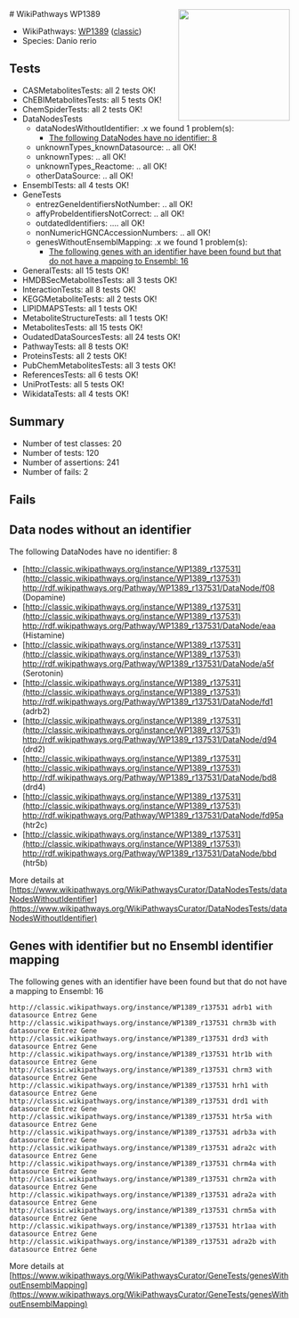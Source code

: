 <img style="float: right; width: 200px" src="https://upload.wikimedia.org/wikipedia/commons/thumb/8/83/Wplogo_with_text_500.png/640px-Wplogo_with_text_500.png" />
# WikiPathways WP1389

* WikiPathways: [WP1389](https://wikipathways.org/pathways/WP1389) ([classic](https://classic.wikipathways.org/instance/WP1389))
* Species: Danio rerio
## Tests
* CASMetabolitesTests: all 2 tests OK!
* ChEBIMetabolitesTests: all 5 tests OK!
* ChemSpiderTests: all 2 tests OK!
* DataNodesTests
    * dataNodesWithoutIdentifier: .x we found 1 problem(s):
        * [The following DataNodes have no identifier: 8](#d2d32fa7)
    * unknownTypes_knownDatasource: .. all OK!
    * unknownTypes: .. all OK!
    * unknownTypes_Reactome: .. all OK!
    * otherDataSource: .. all OK!
* EnsemblTests: all 4 tests OK!
* GeneTests
    * entrezGeneIdentifiersNotNumber: .. all OK!
    * affyProbeIdentifiersNotCorrect: .. all OK!
    * outdatedIdentifiers: .... all OK!
    * nonNumericHGNCAccessionNumbers: .. all OK!
    * genesWithoutEnsemblMapping: .x we found 1 problem(s):
        * [The following genes with an identifier have been found but that do not have a mapping to Ensembl: 16](#c4e54313)
* GeneralTests: all 15 tests OK!
* HMDBSecMetabolitesTests: all 3 tests OK!
* InteractionTests: all 8 tests OK!
* KEGGMetaboliteTests: all 2 tests OK!
* LIPIDMAPSTests: all 1 tests OK!
* MetaboliteStructureTests: all 1 tests OK!
* MetabolitesTests: all 15 tests OK!
* OudatedDataSourcesTests: all 24 tests OK!
* PathwayTests: all 8 tests OK!
* ProteinsTests: all 2 tests OK!
* PubChemMetabolitesTests: all 3 tests OK!
* ReferencesTests: all 6 tests OK!
* UniProtTests: all 5 tests OK!
* WikidataTests: all 4 tests OK!


## Summary

* Number of test classes: 20
* Number of tests: 120
* Number of assertions: 241
* Number of fails: 2

## Fails

<a name="d2d32fa7" />

## Data nodes without an identifier

The following DataNodes have no identifier: 8

* [http://classic.wikipathways.org/instance/WP1389_r137531](http://classic.wikipathways.org/instance/WP1389_r137531) http://rdf.wikipathways.org/Pathway/WP1389_r137531/DataNode/f08 (Dopamine)
* [http://classic.wikipathways.org/instance/WP1389_r137531](http://classic.wikipathways.org/instance/WP1389_r137531) http://rdf.wikipathways.org/Pathway/WP1389_r137531/DataNode/eaa (Histamine)
* [http://classic.wikipathways.org/instance/WP1389_r137531](http://classic.wikipathways.org/instance/WP1389_r137531) http://rdf.wikipathways.org/Pathway/WP1389_r137531/DataNode/a5f (Serotonin)
* [http://classic.wikipathways.org/instance/WP1389_r137531](http://classic.wikipathways.org/instance/WP1389_r137531) http://rdf.wikipathways.org/Pathway/WP1389_r137531/DataNode/fd1 (adrb2)
* [http://classic.wikipathways.org/instance/WP1389_r137531](http://classic.wikipathways.org/instance/WP1389_r137531) http://rdf.wikipathways.org/Pathway/WP1389_r137531/DataNode/d94 (drd2)
* [http://classic.wikipathways.org/instance/WP1389_r137531](http://classic.wikipathways.org/instance/WP1389_r137531) http://rdf.wikipathways.org/Pathway/WP1389_r137531/DataNode/bd8 (drd4)
* [http://classic.wikipathways.org/instance/WP1389_r137531](http://classic.wikipathways.org/instance/WP1389_r137531) http://rdf.wikipathways.org/Pathway/WP1389_r137531/DataNode/fd95a (htr2c)
* [http://classic.wikipathways.org/instance/WP1389_r137531](http://classic.wikipathways.org/instance/WP1389_r137531) http://rdf.wikipathways.org/Pathway/WP1389_r137531/DataNode/bbd (htr5b)


More details at [https://www.wikipathways.org/WikiPathwaysCurator/DataNodesTests/dataNodesWithoutIdentifier](https://www.wikipathways.org/WikiPathwaysCurator/DataNodesTests/dataNodesWithoutIdentifier)

<a name="c4e54313" />

## Genes with identifier but no Ensembl identifier mapping

The following genes with an identifier have been found but that do not have a mapping to Ensembl: 16
```
http://classic.wikipathways.org/instance/WP1389_r137531 adrb1 with datasource Entrez Gene
http://classic.wikipathways.org/instance/WP1389_r137531 chrm3b with datasource Entrez Gene
http://classic.wikipathways.org/instance/WP1389_r137531 drd3 with datasource Entrez Gene
http://classic.wikipathways.org/instance/WP1389_r137531 htr1b with datasource Entrez Gene
http://classic.wikipathways.org/instance/WP1389_r137531 chrm3 with datasource Entrez Gene
http://classic.wikipathways.org/instance/WP1389_r137531 hrh1 with datasource Entrez Gene
http://classic.wikipathways.org/instance/WP1389_r137531 drd1 with datasource Entrez Gene
http://classic.wikipathways.org/instance/WP1389_r137531 htr5a with datasource Entrez Gene
http://classic.wikipathways.org/instance/WP1389_r137531 adrb3a with datasource Entrez Gene
http://classic.wikipathways.org/instance/WP1389_r137531 adra2c with datasource Entrez Gene
http://classic.wikipathways.org/instance/WP1389_r137531 chrm4a with datasource Entrez Gene
http://classic.wikipathways.org/instance/WP1389_r137531 chrm2a with datasource Entrez Gene
http://classic.wikipathways.org/instance/WP1389_r137531 adra2a with datasource Entrez Gene
http://classic.wikipathways.org/instance/WP1389_r137531 chrm5a with datasource Entrez Gene
http://classic.wikipathways.org/instance/WP1389_r137531 htr1aa with datasource Entrez Gene
http://classic.wikipathways.org/instance/WP1389_r137531 adra2b with datasource Entrez Gene
```

More details at [https://www.wikipathways.org/WikiPathwaysCurator/GeneTests/genesWithoutEnsemblMapping](https://www.wikipathways.org/WikiPathwaysCurator/GeneTests/genesWithoutEnsemblMapping)

